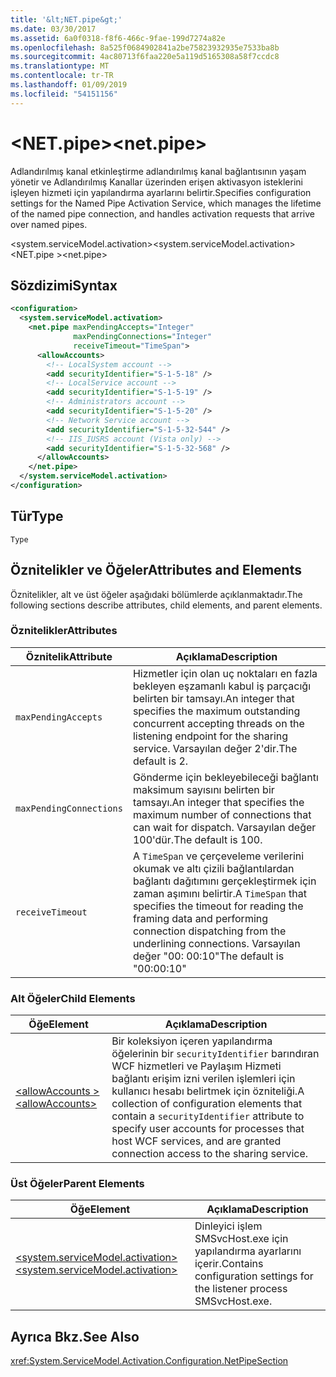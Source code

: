 ```yaml
---
title: '&lt;NET.pipe&gt;'
ms.date: 03/30/2017
ms.assetid: 6a0f0318-f8f6-466c-9fae-199d7274a82e
ms.openlocfilehash: 8a525f0684902841a2be75823932935e7533ba8b
ms.sourcegitcommit: 4ac80713f6faa220e5a119d5165308a58f7ccdc8
ms.translationtype: MT
ms.contentlocale: tr-TR
ms.lasthandoff: 01/09/2019
ms.locfileid: "54151156"
---
```

# <a name="ltnetpipegt"></a><span data-ttu-id="799ea-102">&lt;NET.pipe&gt;</span><span class="sxs-lookup"><span data-stu-id="799ea-102">&lt;net.pipe&gt;</span></span>
<span data-ttu-id="799ea-103">Adlandırılmış kanal etkinleştirme adlandırılmış kanal bağlantısının yaşam yönetir ve Adlandırılmış Kanallar üzerinden erişen aktivasyon isteklerini işleyen hizmeti için yapılandırma ayarlarını belirtir.</span><span class="sxs-lookup"><span data-stu-id="799ea-103">Specifies configuration settings for the Named Pipe Activation Service, which manages the lifetime of the named pipe connection, and handles activation requests that arrive over named pipes.</span></span>  
  
 <span data-ttu-id="799ea-104">\<system.serviceModel.activation></span><span class="sxs-lookup"><span data-stu-id="799ea-104">\<system.serviceModel.activation></span></span>  
<span data-ttu-id="799ea-105">\<NET.pipe ></span><span class="sxs-lookup"><span data-stu-id="799ea-105">\<net.pipe></span></span>  
  
## <a name="syntax"></a><span data-ttu-id="799ea-106">Sözdizimi</span><span class="sxs-lookup"><span data-stu-id="799ea-106">Syntax</span></span>  
  
```xml  
<configuration>
  <system.serviceModel.activation>
    <net.pipe maxPendingAccepts="Integer"
              maxPendingConnections="Integer"
              receiveTimeout="TimeSpan">
      <allowAccounts>
        <!-- LocalSystem account -->
        <add securityIdentifier="S-1-5-18" />
        <!-- LocalService account -->
        <add securityIdentifier="S-1-5-19" />
        <!-- Administrators account -->
        <add securityIdentifier="S-1-5-20" />
        <!-- Network Service account -->
        <add securityIdentifier="S-1-5-32-544" />
        <!-- IIS_IUSRS account (Vista only) -->
        <add securityIdentifier="S-1-5-32-568" />
      </allowAccounts>
    </net.pipe>
  </system.serviceModel.activation>
</configuration>
```  
  
## <a name="type"></a><span data-ttu-id="799ea-107">Tür</span><span class="sxs-lookup"><span data-stu-id="799ea-107">Type</span></span>  
 `Type`  
  
## <a name="attributes-and-elements"></a><span data-ttu-id="799ea-108">Öznitelikler ve Öğeler</span><span class="sxs-lookup"><span data-stu-id="799ea-108">Attributes and Elements</span></span>  
 <span data-ttu-id="799ea-109">Öznitelikler, alt ve üst öğeler aşağıdaki bölümlerde açıklanmaktadır.</span><span class="sxs-lookup"><span data-stu-id="799ea-109">The following sections describe attributes, child elements, and parent elements.</span></span>  
  
### <a name="attributes"></a><span data-ttu-id="799ea-110">Öznitelikler</span><span class="sxs-lookup"><span data-stu-id="799ea-110">Attributes</span></span>  
  
|<span data-ttu-id="799ea-111">Öznitelik</span><span class="sxs-lookup"><span data-stu-id="799ea-111">Attribute</span></span>|<span data-ttu-id="799ea-112">Açıklama</span><span class="sxs-lookup"><span data-stu-id="799ea-112">Description</span></span>|  
|---------------|-----------------|  
|`maxPendingAccepts`|<span data-ttu-id="799ea-113">Hizmetler için olan uç noktaları en fazla bekleyen eşzamanlı kabul iş parçacığı belirten bir tamsayı.</span><span class="sxs-lookup"><span data-stu-id="799ea-113">An integer that specifies the maximum outstanding concurrent accepting threads on the listening endpoint for the sharing service.</span></span> <span data-ttu-id="799ea-114">Varsayılan değer 2'dir.</span><span class="sxs-lookup"><span data-stu-id="799ea-114">The default is 2.</span></span>|  
|`maxPendingConnections`|<span data-ttu-id="799ea-115">Gönderme için bekleyebileceği bağlantı maksimum sayısını belirten bir tamsayı.</span><span class="sxs-lookup"><span data-stu-id="799ea-115">An integer that specifies the maximum number of connections that can wait for dispatch.</span></span> <span data-ttu-id="799ea-116">Varsayılan değer 100'dür.</span><span class="sxs-lookup"><span data-stu-id="799ea-116">The default is 100.</span></span>|  
|`receiveTimeout`|<span data-ttu-id="799ea-117">A `TimeSpan` ve çerçeveleme verilerini okumak ve altı çizili bağlantılardan bağlantı dağıtımını gerçekleştirmek için zaman aşımını belirtir.</span><span class="sxs-lookup"><span data-stu-id="799ea-117">A `TimeSpan` that specifies the timeout for reading the framing data and performing connection dispatching from the underlining connections.</span></span> <span data-ttu-id="799ea-118">Varsayılan değer "00: 00:10"</span><span class="sxs-lookup"><span data-stu-id="799ea-118">The default is "00:00:10"</span></span>|  
  
### <a name="child-elements"></a><span data-ttu-id="799ea-119">Alt Öğeler</span><span class="sxs-lookup"><span data-stu-id="799ea-119">Child Elements</span></span>  
  
|<span data-ttu-id="799ea-120">Öğe</span><span class="sxs-lookup"><span data-stu-id="799ea-120">Element</span></span>|<span data-ttu-id="799ea-121">Açıklama</span><span class="sxs-lookup"><span data-stu-id="799ea-121">Description</span></span>|  
|-------------|-----------------|  
|[<span data-ttu-id="799ea-122">\<allowAccounts ></span><span class="sxs-lookup"><span data-stu-id="799ea-122">\<allowAccounts></span></span>](../../../../../docs/framework/configure-apps/file-schema/wcf/allowaccounts.md)|<span data-ttu-id="799ea-123">Bir koleksiyon içeren yapılandırma öğelerinin bir `securityIdentifier` barındıran WCF hizmetleri ve Paylaşım Hizmeti bağlantı erişim izni verilen işlemleri için kullanıcı hesabı belirtmek için özniteliği.</span><span class="sxs-lookup"><span data-stu-id="799ea-123">A collection of configuration elements that contain a `securityIdentifier` attribute to specify user accounts for processes that host WCF services, and are granted connection access to the sharing service.</span></span>|  
  
### <a name="parent-elements"></a><span data-ttu-id="799ea-124">Üst Öğeler</span><span class="sxs-lookup"><span data-stu-id="799ea-124">Parent Elements</span></span>  
  
|<span data-ttu-id="799ea-125">Öğe</span><span class="sxs-lookup"><span data-stu-id="799ea-125">Element</span></span>|<span data-ttu-id="799ea-126">Açıklama</span><span class="sxs-lookup"><span data-stu-id="799ea-126">Description</span></span>|  
|-------------|-----------------|  
|[<span data-ttu-id="799ea-127">\<system.serviceModel.activation></span><span class="sxs-lookup"><span data-stu-id="799ea-127">\<system.serviceModel.activation></span></span>](../../../../../docs/framework/configure-apps/file-schema/wcf/system-servicemodel-activation.md)|<span data-ttu-id="799ea-128">Dinleyici işlem SMSvcHost.exe için yapılandırma ayarlarını içerir.</span><span class="sxs-lookup"><span data-stu-id="799ea-128">Contains configuration settings for the listener process SMSvcHost.exe.</span></span>|  
  
## <a name="see-also"></a><span data-ttu-id="799ea-129">Ayrıca Bkz.</span><span class="sxs-lookup"><span data-stu-id="799ea-129">See Also</span></span>  
 <xref:System.ServiceModel.Activation.Configuration.NetPipeSection>
